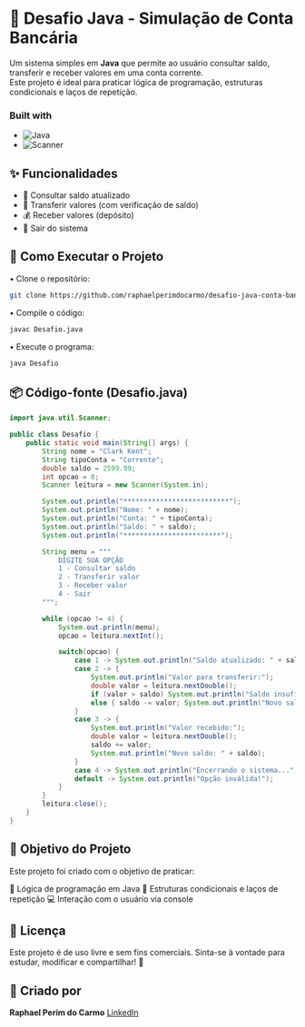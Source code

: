 
# 🔢 Desafio Java - Simulação de Conta Bancária

Um sistema simples em **Java** que permite ao usuário consultar saldo, transferir e receber valores em uma conta corrente.  
Este projeto é ideal para praticar lógica de programação, estruturas condicionais e laços de repetição.

### Built with

* ![Java](https://img.shields.io/badge/Java-ED8B00?style=for-the-badge&logo=java&logoColor=white)
* ![Scanner](https://img.shields.io/badge/Scanner-Blue?style=for-the-badge)

<h2> ✨ Funcionalidades </h2>

- 🔄 Consultar saldo atualizado
- 💸 Transferir valores (com verificação de saldo)
- 💰 Receber valores (depósito)
- 🚪 Sair do sistema

<h2> 🚀 Como Executar o Projeto </h2>

• Clone o repositório:  
```bash
git clone https://github.com/raphaelperimdocarmo/desafio-java-conta-bancaria.git
````

• Compile o código:

```bash
javac Desafio.java
```

• Execute o programa:

```bash
java Desafio
```

<h2> 📦 Código-fonte (Desafio.java) </h2>

```java
import java.util.Scanner;

public class Desafio {
    public static void main(String[] args) {
        String nome = "Clark Kent";
        String tipoConta = "Corrente";
        double saldo = 2599.99;
        int opcao = 0;
        Scanner leitura = new Scanner(System.in);

        System.out.println("**************************");
        System.out.println("Nome: " + nome);
        System.out.println("Conta: " + tipoConta);
        System.out.println("Saldo: " + saldo);
        System.out.println("************************");

        String menu = """
            DIGITE SUA OPÇÃO
            1 - Consultar saldo
            2 - Transferir valor
            3 - Receber valor
            4 - Sair
        """;

        while (opcao != 4) {
            System.out.println(menu);
            opcao = leitura.nextInt();

            switch(opcao) {
                case 1 -> System.out.println("Saldo atualizado: " + saldo);
                case 2 -> {
                    System.out.println("Valor para transferir:");
                    double valor = leitura.nextDouble();
                    if (valor > saldo) System.out.println("Saldo insuficiente.");
                    else { saldo -= valor; System.out.println("Novo saldo: " + saldo); }
                }
                case 3 -> {
                    System.out.println("Valor recebido:");
                    double valor = leitura.nextDouble();
                    saldo += valor;
                    System.out.println("Novo saldo: " + saldo);
                }
                case 4 -> System.out.println("Encerrando o sistema...");
                default -> System.out.println("Opção inválida!");
            }
        }
        leitura.close();
    }
}
```

<h2> 🎯 Objetivo do Projeto </h2>

Este projeto foi criado com o objetivo de praticar:

🧩 Lógica de programação em Java
🔄 Estruturas condicionais e laços de repetição
💻 Interação com o usuário via console

<h2> 📝 Licença </h2>

Este projeto é de uso livre e sem fins comerciais.
Sinta-se à vontade para estudar, modificar e compartilhar! 🚀

<h2> 👤 Criado por </h2>

<strong>Raphael Perim do Carmo</strong>
[LinkedIn](https://www.linkedin.com/in/raphaelperimdocarmo)

